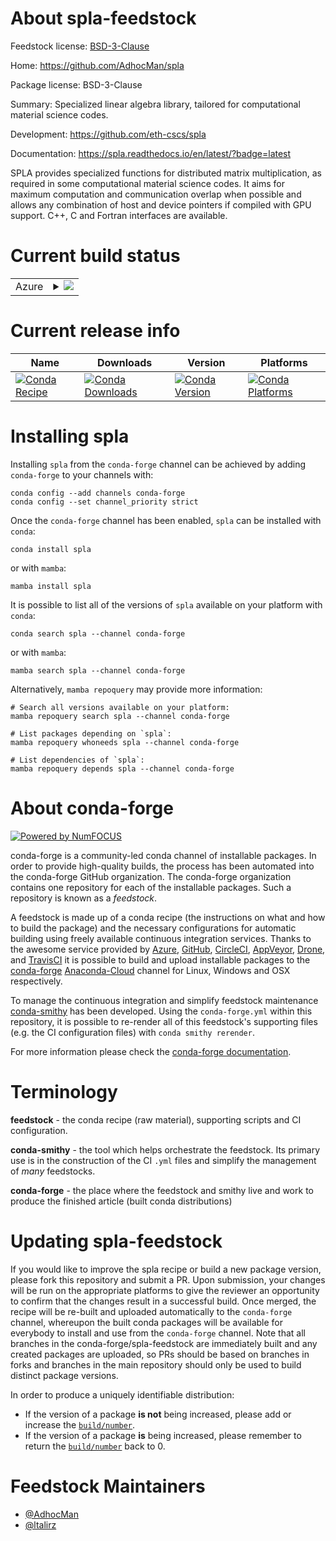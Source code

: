 About spla-feedstock
====================

Feedstock license: [BSD-3-Clause](https://github.com/conda-forge/spla-feedstock/blob/main/LICENSE.txt)

Home: https://github.com/AdhocMan/spla

Package license: BSD-3-Clause

Summary: Specialized linear algebra library, tailored for computational material science codes.

Development: https://github.com/eth-cscs/spla

Documentation: https://spla.readthedocs.io/en/latest/?badge=latest

SPLA provides specialized functions for distributed matrix multiplication, as required in some computational material science codes. It aims for maximum computation and communication overlap when possible and allows any combination of host and device pointers if compiled with GPU support. C++, C  and Fortran interfaces are available.


Current build status
====================


<table>
    
  <tr>
    <td>Azure</td>
    <td>
      <details>
        <summary>
          <a href="https://dev.azure.com/conda-forge/feedstock-builds/_build/latest?definitionId=12519&branchName=main">
            <img src="https://dev.azure.com/conda-forge/feedstock-builds/_apis/build/status/spla-feedstock?branchName=main">
          </a>
        </summary>
        <table>
          <thead><tr><th>Variant</th><th>Status</th></tr></thead>
          <tbody><tr>
              <td>linux_64_mpimpich</td>
              <td>
                <a href="https://dev.azure.com/conda-forge/feedstock-builds/_build/latest?definitionId=12519&branchName=main">
                  <img src="https://dev.azure.com/conda-forge/feedstock-builds/_apis/build/status/spla-feedstock?branchName=main&jobName=linux&configuration=linux%20linux_64_mpimpich" alt="variant">
                </a>
              </td>
            </tr><tr>
              <td>linux_64_mpiopenmpi</td>
              <td>
                <a href="https://dev.azure.com/conda-forge/feedstock-builds/_build/latest?definitionId=12519&branchName=main">
                  <img src="https://dev.azure.com/conda-forge/feedstock-builds/_apis/build/status/spla-feedstock?branchName=main&jobName=linux&configuration=linux%20linux_64_mpiopenmpi" alt="variant">
                </a>
              </td>
            </tr><tr>
              <td>osx_64_mpimpich</td>
              <td>
                <a href="https://dev.azure.com/conda-forge/feedstock-builds/_build/latest?definitionId=12519&branchName=main">
                  <img src="https://dev.azure.com/conda-forge/feedstock-builds/_apis/build/status/spla-feedstock?branchName=main&jobName=osx&configuration=osx%20osx_64_mpimpich" alt="variant">
                </a>
              </td>
            </tr><tr>
              <td>osx_64_mpiopenmpi</td>
              <td>
                <a href="https://dev.azure.com/conda-forge/feedstock-builds/_build/latest?definitionId=12519&branchName=main">
                  <img src="https://dev.azure.com/conda-forge/feedstock-builds/_apis/build/status/spla-feedstock?branchName=main&jobName=osx&configuration=osx%20osx_64_mpiopenmpi" alt="variant">
                </a>
              </td>
            </tr>
          </tbody>
        </table>
      </details>
    </td>
  </tr>
</table>

Current release info
====================

| Name | Downloads | Version | Platforms |
| --- | --- | --- | --- |
| [![Conda Recipe](https://img.shields.io/badge/recipe-spla-green.svg)](https://anaconda.org/conda-forge/spla) | [![Conda Downloads](https://img.shields.io/conda/dn/conda-forge/spla.svg)](https://anaconda.org/conda-forge/spla) | [![Conda Version](https://img.shields.io/conda/vn/conda-forge/spla.svg)](https://anaconda.org/conda-forge/spla) | [![Conda Platforms](https://img.shields.io/conda/pn/conda-forge/spla.svg)](https://anaconda.org/conda-forge/spla) |

Installing spla
===============

Installing `spla` from the `conda-forge` channel can be achieved by adding `conda-forge` to your channels with:

```
conda config --add channels conda-forge
conda config --set channel_priority strict
```

Once the `conda-forge` channel has been enabled, `spla` can be installed with `conda`:

```
conda install spla
```

or with `mamba`:

```
mamba install spla
```

It is possible to list all of the versions of `spla` available on your platform with `conda`:

```
conda search spla --channel conda-forge
```

or with `mamba`:

```
mamba search spla --channel conda-forge
```

Alternatively, `mamba repoquery` may provide more information:

```
# Search all versions available on your platform:
mamba repoquery search spla --channel conda-forge

# List packages depending on `spla`:
mamba repoquery whoneeds spla --channel conda-forge

# List dependencies of `spla`:
mamba repoquery depends spla --channel conda-forge
```


About conda-forge
=================

[![Powered by
NumFOCUS](https://img.shields.io/badge/powered%20by-NumFOCUS-orange.svg?style=flat&colorA=E1523D&colorB=007D8A)](https://numfocus.org)

conda-forge is a community-led conda channel of installable packages.
In order to provide high-quality builds, the process has been automated into the
conda-forge GitHub organization. The conda-forge organization contains one repository
for each of the installable packages. Such a repository is known as a *feedstock*.

A feedstock is made up of a conda recipe (the instructions on what and how to build
the package) and the necessary configurations for automatic building using freely
available continuous integration services. Thanks to the awesome service provided by
[Azure](https://azure.microsoft.com/en-us/services/devops/), [GitHub](https://github.com/),
[CircleCI](https://circleci.com/), [AppVeyor](https://www.appveyor.com/),
[Drone](https://cloud.drone.io/welcome), and [TravisCI](https://travis-ci.com/)
it is possible to build and upload installable packages to the
[conda-forge](https://anaconda.org/conda-forge) [Anaconda-Cloud](https://anaconda.org/)
channel for Linux, Windows and OSX respectively.

To manage the continuous integration and simplify feedstock maintenance
[conda-smithy](https://github.com/conda-forge/conda-smithy) has been developed.
Using the ``conda-forge.yml`` within this repository, it is possible to re-render all of
this feedstock's supporting files (e.g. the CI configuration files) with ``conda smithy rerender``.

For more information please check the [conda-forge documentation](https://conda-forge.org/docs/).

Terminology
===========

**feedstock** - the conda recipe (raw material), supporting scripts and CI configuration.

**conda-smithy** - the tool which helps orchestrate the feedstock.
                   Its primary use is in the construction of the CI ``.yml`` files
                   and simplify the management of *many* feedstocks.

**conda-forge** - the place where the feedstock and smithy live and work to
                  produce the finished article (built conda distributions)


Updating spla-feedstock
=======================

If you would like to improve the spla recipe or build a new
package version, please fork this repository and submit a PR. Upon submission,
your changes will be run on the appropriate platforms to give the reviewer an
opportunity to confirm that the changes result in a successful build. Once
merged, the recipe will be re-built and uploaded automatically to the
`conda-forge` channel, whereupon the built conda packages will be available for
everybody to install and use from the `conda-forge` channel.
Note that all branches in the conda-forge/spla-feedstock are
immediately built and any created packages are uploaded, so PRs should be based
on branches in forks and branches in the main repository should only be used to
build distinct package versions.

In order to produce a uniquely identifiable distribution:
 * If the version of a package **is not** being increased, please add or increase
   the [``build/number``](https://docs.conda.io/projects/conda-build/en/latest/resources/define-metadata.html#build-number-and-string).
 * If the version of a package **is** being increased, please remember to return
   the [``build/number``](https://docs.conda.io/projects/conda-build/en/latest/resources/define-metadata.html#build-number-and-string)
   back to 0.

Feedstock Maintainers
=====================

* [@AdhocMan](https://github.com/AdhocMan/)
* [@ltalirz](https://github.com/ltalirz/)

